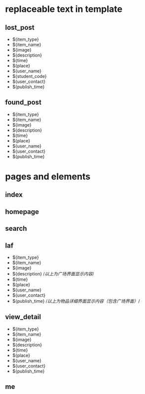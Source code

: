 # replaceable text in template

## lost_post

* ${item_type}
* ${item_name}
* ${image}
* ${description}
* ${time}
* ${place}
* ${user_name}
* ${student_code}
* ${user_contact}
* ${publish_time}

## found_post

* ${item_type}
* ${item_name}
* ${image}
* ${description}
* ${time}
* ${place}
* ${user_name}
* ${user_contact}
* ${publish_time}

# pages and elements

## index

###

## homepage

## search
## laf
* ${item_type}
* ${item_name}
* ${image}
* ${description}
/*以上为广场界面显示内容*/
* ${time}
* ${place}
* ${user_name}
* ${user_contact}
* ${publish_time}
/*以上为物品详细界面显示内容（包含广场界面）*/

## view_detail
* ${item_type}
* ${item_name}
* ${image}
* ${description}
* ${time}
* ${place}
* ${user_name}
* ${user_contact}
* ${publish_time}

## me
